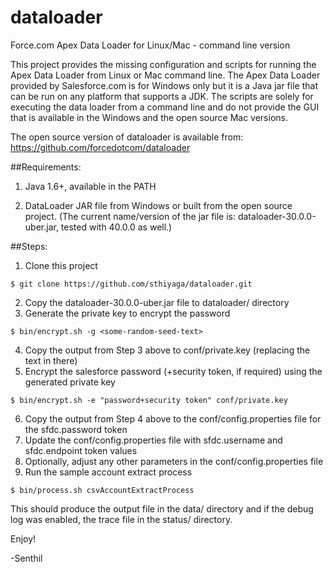 dataloader
==========

Force.com Apex Data Loader for Linux/Mac - command line version

This project provides the missing configuration and scripts for running the Apex Data Loader from Linux or Mac command line. The Apex Data Loader provided by Salesforce.com is for Windows only but it is a Java jar file that can be run on any platform that supports a JDK. The scripts are solely for executing the data loader from a command line and do not provide the GUI that is available in the Windows and the open source Mac versions. 

The open source version of dataloader is available from: https://github.com/forcedotcom/dataloader

##Requirements: 

1. Java 1.6+, available in the PATH

2. DataLoader JAR file from Windows or built from the open source project. 
(The current name/version of the jar file is: dataloader-30.0.0-uber.jar, tested with 40.0.0 as well.)

##Steps: 

1. Clone this project 
  ```
  $ git clone https://github.com/sthiyaga/dataloader.git
  ```
2. Copy the dataloader-30.0.0-uber.jar file to dataloader/ directory
3. Generate the private key to encrypt the password
  ```
  $ bin/encrypt.sh -g <some-random-seed-text> 
  ```
4. Copy the output from Step 3 above to conf/private.key (replacing the text in there)
5. Encrypt the salesforce password (+security token, if required) using the generated private key
  ```
  $ bin/encrypt.sh -e "password+security token" conf/private.key
  ```
6. Copy the output from Step 4 above to the conf/config.properties file for the sfdc.password token 
7. Update the conf/config.properties file with sfdc.username and sfdc.endpoint token values
8. Optionally, adjust any other parameters in the conf/config.properties file
9. Run the sample account extract process
  ```
  $ bin/process.sh csvAccountExtractProcess
  ```

This should produce the output file in the data/ directory and if the debug log was enabled, the trace file in the status/ directory. 

Enjoy!

-Senthil

